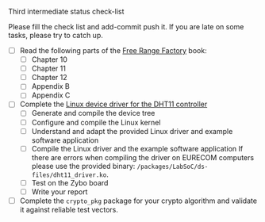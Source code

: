 <!--
Copyright © Telecom Paris
Copyright © Renaud Pacalet (renaud.pacalet@telecom-paris.fr)

This file must be used under the terms of the CeCILL. This source
file is licensed as described in the file COPYING, which you should
have received as part of this distribution. The terms are also
available at:
https://cecill.info/licences/Licence_CeCILL_V2.1-en.html
-->

Third intermediate status check-list

Please fill the check list and add-commit push it. If you are late on some tasks, please try to catch up.

* [ ] Read the following parts of the [Free Range Factory] book:
   * [ ] Chapter 10
   * [ ] Chapter 11
   * [ ] Chapter 12
   * [ ] Appendix B
   * [ ] Appendix C
* [ ] Complete the [Linux device driver for the DHT11 controller](vhdl/lab10)
   * [ ] Generate and compile the device tree
   * [ ] Configure and compile the Linux kernel
   * [ ] Understand and adapt the provided Linux driver and example software application
   * [ ] Compile the Linux driver and the example software application
         If there are errors when compiling the driver on EURECOM computers please use the provided binary: `/packages/LabSoC/ds-files/dht11_driver.ko`.
   * [ ] Test on the Zybo board
   * [ ] Write your report
* [ ] Complete the `crypto_pkg` package for your crypto algorithm and validate it against reliable test vectors.

[Free Range Factory]: doc/data/free_range_vhdl.pdf

<!-- vim: set tabstop=4 softtabstop=4 shiftwidth=4 expandtab textwidth=0: -->
